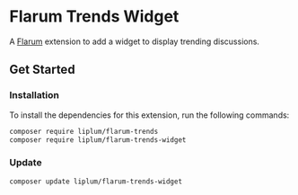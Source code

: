 # Flarum Trends Widget

A [Flarum](http://flarum.org) extension to add a widget to display trending discussions.

## Get Started

### Installation

To install the dependencies for this extension, run the following commands:

```bash
composer require liplum/flarum-trends
composer require liplum/flarum-trends-widget
```

### Update

```sh
composer update liplum/flarum-trends-widget
```

